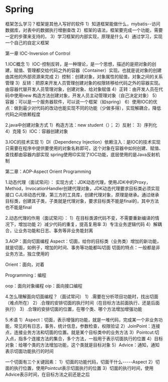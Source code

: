 # Spring

框架怎么学习？框架是其他人写好的软件
1）知道框架能做什么，mybatis--访问数据库，对表中的数据执行增删查改
2）框架的语法，框架要完成一个功能，需要一定的步骤来支持的，
3）学习框架的内部实现，原理是什么
4）通过学习，实现一个自己的自定义框架

第一章 IOC-Inversion of Control

1.IOC概念
1）IOC-控制反转，是一种理论，是一个思想，描述的是把对象的创建，赋值、管理都交给代码之外的容器（Container）实现。也就是说对象的创建由其他的外部资源来完成
2）控制：创建对象，对象属性的赋值，对象之间的关系管理
3）反转：把原来开发人员管理创建对象的权限转移给代码之外的容器实现。由容器代替开发人员管理对象，创建对象、给对象赋值
4）正转：由开发人员在代码中使用new 构造方法创建对象，开发人员主动管理对象（自己决定对象）
5）容器：可以是一个服务器软件，可以说一个框架（如spring）
6）使用IOC的优点：做到最少对代码的改动也能实现不同的功能（少做多得），实现解耦合，降低代码之间依赖程度

2.java中创建对象方式
1）构造方法：new student（）；
2）反射：
3）序列化
4）克隆
5）IOC：容器创建对象


3.IOC的技术实现
1）DI（Dependency Injection）依赖注入：是IOC的技术实现
只需要在程序中提供要使用的对象名称即可，这个对象在容器中如何创建、赋值、查找都由容器内部实现 
spring使用ID实现了IOC功能，底层使用的是Java反射机制




第二章：AOP-Aspect Orient Programming

1.动态代理（面试常问）：
  实现方式：JDK动态代理，使用JDK中的Proxy，Method，InvocationHandler创建代理对象，JDK动态代理要求目标类必须实现接口
           CJLIB动态代理，第三方的工具库，创建代理对象，原理是继承。通过继承目标类，创建其子类，子类就是代理对象，要求目标类不能是final的，其中方法也不能是final
           
2.动态代理的作用（面试常问）：
1）在目标类源代码不变，不需要重新编译的情况下，增加功能
2）减少代码的重复，提高复用率
3）专注业务逻辑代码
4）解耦合，让业务功能和日志、事务等非业务能封离

3.AOP：面向切面编程
  Aspect：切面，给你的目标类（业务类）增加的新功能，就是切面，如例子，增加的时间、事务等功能都叫切面
          切面的特点：一般都是非业务方法，独立使用的
          
  Orient：面向，对着
  
  Programming：编程
  
  oop：面向对象编程
  oip：面向接口编程
  
4.怎么理解面向切面编程？（面试常问）
1）.需要在分析项目功能时，找出切面（难点所在）
2）.合理的安排切面的执行时间（在目标方法前面执行、还是后面执行）
3）.合理的安排切面的位置，在哪个类、哪个方法增加增强功能

5.术语
1）Aspect：切面，表示增强的功能，就是一堆代码，完成某一个非业务功能，常见的有日志，事务，统计信息，参数检查，权限验证
2）JoinPoint：连接点，连接业务方法和切面的位置。就是某个目标类中的业务方法
3）Pointcut:切入点，指多个连接方法的集合，多个方法，一般用于表示切面执行的位置
4）目标对象：给哪个类的方法增加功能，这个类就是目标对象
5）Advice：通知，通知表示切面功能执行的时间

一个切面有三个关键因素：
1）切面的功能代码，切面干什么-----Aspect
2）切面的执行位置，使用Pointcut表示切面执行的位置
3）切面的执行时间，使用Advice表示时间，在目标方法之前还是之后
           
